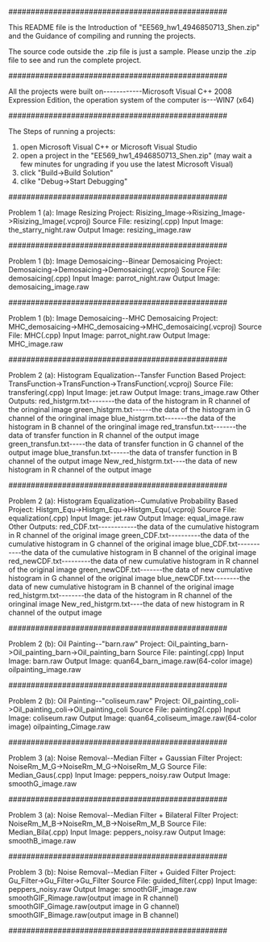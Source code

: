#################################################

This README file is the Introduction of "EE569_hw1_4946850713_Shen.zip" and 
                    the Guidance of compiling and running the projects.
                    
The source code outside the .zip file is just a sample. Please unzip the .zip file to see and run the complete project.

#################################################

All the projects were built on------------Microsoft Visual C++ 2008 Expression Edition,
the operation system of the computer is---WIN7 (x64)

#################################################

The Steps of running a projects:
1) open Microsoft Visual C++ or Microsoft Visual Studio
2) open a project in the "EE569_hw1_4946850713_Shen.zip"
   (may wait a few minutes for ungrading if you use the latest Microsoft Visual)
3) click "Build->Build Solution" 
4) clike "Debug->Start Debugging"

#################################################
  
Problem 1 (a):   Image Resizing
Project:         Risizing_Image->Risizing_Image->Risizing_Image(.vcproj)
Source File:     resizing(.cpp)
Input Image:     the_starry_night.raw
Output Image:    resizing_image.raw 

#################################################
  
Problem 1 (b):   Image Demosaicing--Binear Demosaicing
Project:         Demosaicing->Demosaicing->Demosaicing(.vcproj)
Source File:     demosaicing(.cpp)
Input Image:     parrot_night.raw
Output Image:    demosaicing_image.raw 

#################################################
  
Problem 1 (b):   Image Demosaicing--MHC Demosaicing
Project:         MHC_demosaicing->MHC_demosaicing->MHC_demosaicing(.vcproj)
Source File:     MHC(.cpp)
Input Image:     parrot_night.raw
Output Image:    MHC_image.raw 

#################################################

  
Problem 2 (a):   Histogram Equalization--Tansfer Function Based
Project:         TransFunction->TransFunction->TransFunction(.vcproj)
Source File:     transfering(.cpp)
Input Image:     jet.raw
Output Image:    trans_image.raw 
Other Outputs:   red_histgrm.txt--------the data of the histogram in R channel of the oringinal image
                 green_histgrm.txt------the data of the histogram in G channel of the oringinal image
                 blue_histgrm.txt-------the data of the histogram in B channel of the oringinal image
                 red_transfun.txt-------the data of transfer function in R channel of the output image
                 green_transfun.txt-----the data of transfer function in G channel of the output image
                 blue_transfun.txt------the data of transfer function in B channel of the output image
                 New_red_histgrm.txt----the data of new histogram in R channel of the output image

#################################################

Problem 2 (a):   Histogram Equalization--Cumulative Probability Based
Project:         Histgm_Equ->Histgm_Equ->Histgm_Equ(.vcproj)
Source File:     equalization(.cpp)
Input Image:     jet.raw
Output Image:    equal_image.raw 
Other Outputs:   red_CDF.txt------------the data of the cumulative histogram in R channel of the original image
                 green_CDF.txt----------the data of the cumulative histogram in G channel of the original image
                 blue_CDF.txt-----------the data of the cumulative histogram in B channel of the original image
                 red_newCDF.txt---------the data of new cumulative histogram in R channel of the original image 
                 green_newCDF.txt-------the data of new cumulative histogram in G channel of the original image
                 blue_newCDF.txt--------the data of new cumulative histogram in B channel of the original image
                 red_histgrm.txt--------the data of the histogram in R channel of the oringinal image
                 New_red_histgrm.txt----the data of new histogram in R channel of the output image

#################################################

Problem 2 (b):   Oil Painting--"barn.raw"
Project:         Oil_painting_barn->Oil_painting_barn->Oil_painting_barn
Source File:     painting(.cpp)
Input Image:     barn.raw
Output Image:    quan64_barn_image.raw(64-color image)
                 oilpainting_image.raw

#################################################

Problem 2 (b):   Oil Painting--"coliseum.raw"
Project:         Oil_painting_coli->Oil_painting_coli->Oil_painting_coli
Source File:     painting2(.cpp)
Input Image:     coliseum.raw
Output Image:    quan64_coliseum_image.raw(64-color image)
                 oilpainting_Cimage.raw

#################################################

Problem 3 (a):   Noise Removal--Median Filter + Gaussian Filter
Project:         NoiseRm_M_G->NoiseRm_M_G->NoiseRm_M_G
Source File:     Median_Gaus(.cpp)
Input Image:     peppers_noisy.raw
Output Image:    smoothG_image.raw

#################################################

Problem 3 (a):   Noise Removal--Median Filter + Bilateral Filter
Project:         NoiseRm_M_B->NoiseRm_M_B->NoiseRm_M_B
Source File:     Median_Bila(.cpp)
Input Image:     peppers_noisy.raw
Output Image:    smoothB_image.raw

#################################################

Problem 3 (b):   Noise Removal--Median Filter + Guided Filter
Project:         Gu_Filter->Gu_Filter->Gu_Filter
Source File:     guided_filter(.cpp)
Input Image:     peppers_noisy.raw
Output Image:    smoothGIF_image.raw
                 smoothGIF_Rimage.raw(output image in R channel)
                 smoothGIF_Gimage.raw(output image in G channel)
                 smoothGIF_Bimage.raw(output image in B channel)

#################################################

